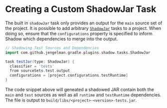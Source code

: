 # Creating a Custom ShadowJar Task

The built in `shadowJar` task only provides an output for the `main` source set of the project.
It is possible to add arbitrary [`ShadowJar`](http://imperceptiblethoughts.com/shadow-new-site/api/com/github/jengelman/gradle/plugins/shadow/tasks/ShadowJar.html) 
tasks to a project. When doing so, ensure that the `configurations` property is specified to inform Shadow which 
dependencies to merge into the output.

```groovy
// Shadowing Test Sources and Dependencies
import com.github.jengelman.gradle.plugins.shadow.tasks.ShadowJar

task testJar(type: ShadowJar) {
  classifier = 'tests'
  from sourceSets.test.output
  configurations = [project.configurations.testRuntime]
}
```

The code snippet above will geneated a shadowed JAR contain both the `main` and `test` sources as well as all `runtime`
and `testRuntime` dependencies.
The file is output to `build/libs/<project>-<version>-tests.jar`.
